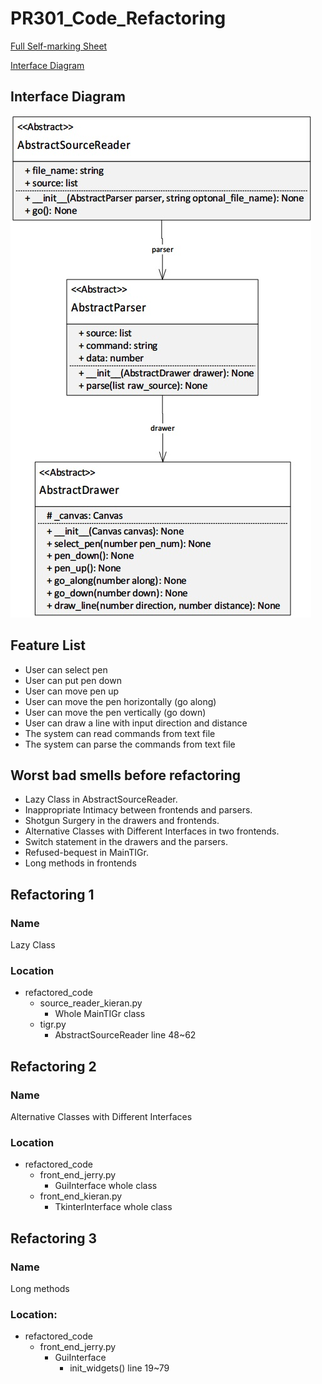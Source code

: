 # PR301_Code_Refactoring
 [Full Self-marking Sheet](Documents/BCPR301_Assignment2_self-marking%20sheet_YuHong.Jhuo_99140202.docx)

 [Interface Diagram](Documents/Interface_Diagram.jpg)
## Interface Diagram
![Interface diagram](Documents/Interface_Diagram.jpg)

## Feature List
-	User can select pen
-	User can put pen down
-	User can move pen up
-	User can move the pen horizontally (go along)
-	User can move the pen vertically (go down)
-	User can draw a line with input direction and distance
-	The system can read commands from text file
-	The system can parse the commands from text file


## Worst bad smells before refactoring
-	Lazy Class in AbstractSourceReader.
-	Inappropriate Intimacy between frontends and parsers.
-	Shotgun Surgery in the drawers and frontends.
-	Alternative Classes with Different Interfaces in two frontends.
-	Switch statement in the drawers and the parsers.
-	Refused-bequest in MainTIGr.
-	Long methods in frontends


## Refactoring  1
### Name
Lazy Class 
### Location
- refactored_code
   - source_reader_kieran.py 
        - Whole MainTIGr class
   - tigr.py
        - AbstractSourceReader line 48~62

## Refactoring 2
### Name
Alternative Classes with Different Interfaces
### Location
- refactored_code
    - front_end_jerry.py
        - GuiInterface whole class
    - front_end_kieran.py 
        - TkinterInterface whole class

## Refactoring 3
### Name
Long methods 
### Location: 
- refactored_code
    - front_end_jerry.py
        - GuiInterface
            - init_widgets() line 19~79
         
